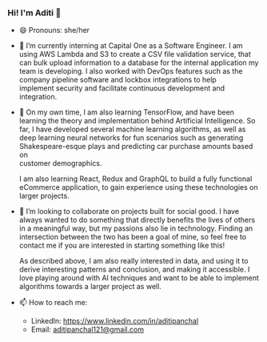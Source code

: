 ### Hi! I'm Aditi 👋

<!--
**aditipanchal121/aditipanchal121** is a ✨ _special_ ✨ repository because its `README.md` (this file) appears on your GitHub profile.
-->

- 😄 Pronouns: she/her

- 🔭 I’m currently interning at Capital One as a Software Engineer. I am using AWS Lambda and S3 to create a CSV file validation service, that can bulk upload information to a          database for the internal application my team is developing. I also worked with DevOps features such as the company pipeline software and lockbox integrations to help        
     implement security and facilitate continuous development and integration. 

- 🌱 On my own time, I am also learning TensorFlow, and have been learning the theory and implementation behind Artificial Intelligence. So far, I have developed several machine 
     learning algorithms, as well as deep learning neural networks for fun scenarios such as generating Shakespeare-esque plays and predicting car purchase amounts based on  
     customer demographics. 
     
     I am also learning React, Redux and GraphQL to build a fully functional eCommerce application, to gain experience using these technologies on larger projects.
     
- 👯 I’m looking to collaborate on projects built for social good. I have always wanted to do something that directly benefits the lives of others in a meaningful way, but my 
     passions also lie in technology. Finding an intersection between the two has been a goal of mine, so feel free to contact me if you are interested in starting something like 
     this!

     As described above, I am also really interested in data, and using it to derive interesting patterns and conclusion, and making it accessible. I love playing around with AI 
     techniques and want to be able to implement algorithms towards a larger project as well.

- 📫 How to reach me: 
     - LinkedIn: https://www.linkedin.com/in/aditipanchal
     - Email: aditipanchal121@gmail.com



